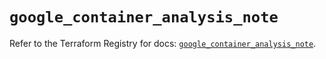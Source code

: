 # `google_container_analysis_note`

Refer to the Terraform Registry for docs: [`google_container_analysis_note`](https://registry.terraform.io/providers/hashicorp/google/6.32.0/docs/resources/container_analysis_note).
